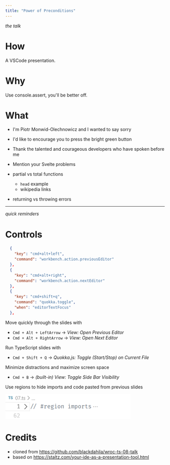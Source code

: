 ```yaml
---
title: "Power of Preconditions"
---
```


_the talk_


# How

A VSCode presentation.

# Why

Use console.assert, you'll be better off.

# What

- I'm Piotr Monwid-Olechnowicz and I wanted to say sorry
- I'd like to encourage you to press the bright green button
- Thank the talented and courageous developers who have spoken before me
- Mention your Svelte problems

- partial vs total functions
  - `head` example
  - wikipedia links
- returning vs throwing errors

---
_quick reminders_

# Controls

```json
  {
    "key": "cmd+alt+left",
    "command": "workbench.action.previousEditor"
  },
  {
    "key": "cmd+alt+right",
    "command": "workbench.action.nextEditor"
  },
  {
    "key": "cmd+shift+q",
    "command": "quokka.toggle",
    "when": "editorTextFocus"
  },
```

Move quickly through the slides with
- `Cmd + Alt + LeftArrow` → _View: Open Previous Editor_  
- `Cmd + Alt + RightArrow` → _View: Open Next Editor_

Run TypeScript slides with
- `Cmd + Shift + Q` → _Quokka.js: Toggle (Start/Stop) on Current File_

Minimize distractions and maximize screen space 
- `Cmd + B` → _(built-in) View: Toggle Side Bar Visibility_

Use regions to hide imports and code pasted from previous slides

![](assets/2019-10-28-19-43-38.png)

# Credits

- cloned from https://github.com/blackdahila/wroc-ts-08-talk
- based on https://staltz.com/your-ide-as-a-presentation-tool.html

